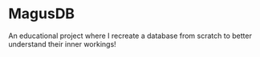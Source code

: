 # MagusDB

An educational project where I recreate a database from scratch to better understand their inner workings!
